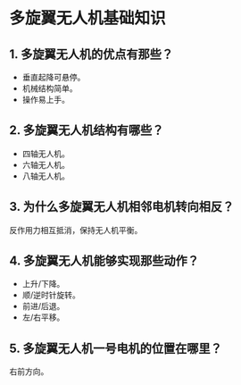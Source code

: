 # 多旋翼无人机基础知识
## 1. 多旋翼无人机的优点有那些？
- 垂直起降可悬停。
- 机械结构简单。
- 操作易上手。
## 2. 多旋翼无人机结构有哪些？
- 四轴无人机。
- 六轴无人机。
- 八轴无人机。
## 3. 为什么多旋翼无人机相邻电机转向相反？
反作用力相互抵消，保持无人机平衡。
## 4. 多旋翼无人机能够实现那些动作？
- 上升/下降。
- 顺/逆时针旋转。
- 前进/后退。
- 左/右平移。
## 5. 多旋翼无人机一号电机的位置在哪里？
右前方向。
